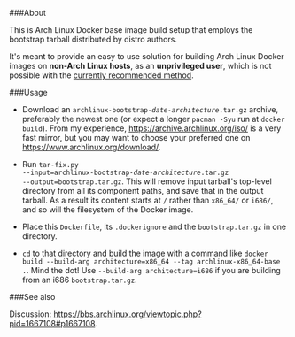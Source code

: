 ###About

This is Arch Linux Docker base image build setup that employs the bootstrap tarball distributed by distro authors.
 
It's meant to provide an easy to use solution for building Arch Linux Docker images on **non-Arch Linux hosts**, as an **unprivileged user**, which is not possible with the [currently recommended method](https://wiki.archlinux.org/index.php/Docker#Build_Image).


###Usage

- Download an <code>archlinux-bootstrap-<i>date-architecture</i>.tar.gz</code> archive, preferably the newest one (or expect a longer `pacman -Syu` run at `docker build`). From my experience, https://archive.archlinux.org/iso/ is a very fast mirror, but you may want to choose your preferred one on https://www.archlinux.org/download/.

- Run <code>tar-fix.py --input=archlinux-bootstrap-<i>date-architecture</i>.tar.gz --output=bootstrap.tar.gz</code>. This will remove input tarball's top-level directory from all its component paths, and save that in the output tarball. As a result its content starts at `/` rather than `x86_64/` or `i686/`, and so will the filesystem of the Docker image.

- Place this `Dockerfile`, its `.dockerignore` and the `bootstrap.tar.gz` in one directory.

- `cd` to that directory and build the image with a command like `docker build --build-arg architecture=x86_64 --tag archlinux-x86_64-base .`. Mind the dot! Use `--build-arg architecture=i686` if you are building from an i686 `bootstrap.tar.gz`.

###See also

Discussion: https://bbs.archlinux.org/viewtopic.php?pid=1667108#p1667108.
